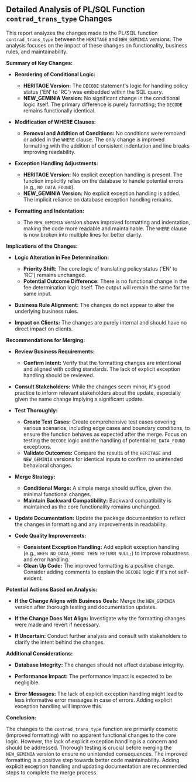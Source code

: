 ## Detailed Analysis of PL/SQL Function `contrad_trans_type` Changes

This report analyzes the changes made to the PL/SQL function `contrad_trans_type` between the `HERITAGE` and `NEW_GEMINIA` versions.  The analysis focuses on the impact of these changes on functionality, business rules, and maintainability.


**Summary of Key Changes:**

- **Reordering of Conditional Logic:**
    - **HERITAGE Version:** The `DECODE` statement's logic for handling policy status ('EN' to 'RC') was embedded within the SQL query.
    - **NEW_GEMINIA Version:** No significant change in the conditional logic itself. The primary difference is purely formatting; the `DECODE` remains functionally identical.

- **Modification of WHERE Clauses:**
    - **Removal and Addition of Conditions:** No conditions were removed or added in the `WHERE` clause. The only change is improved formatting with the addition of consistent indentation and line breaks improving readability.

- **Exception Handling Adjustments:**
    - **HERITAGE Version:** No explicit exception handling is present.  The function implicitly relies on the database to handle potential errors (e.g., `NO_DATA_FOUND`).
    - **NEW_GEMINIA Version:**  No explicit exception handling is added.  The implicit reliance on database exception handling remains.

- **Formatting and Indentation:**
    - The `NEW_GEMINIA` version shows improved formatting and indentation, making the code more readable and maintainable.  The `WHERE` clause is now broken into multiple lines for better clarity.


**Implications of the Changes:**

- **Logic Alteration in Fee Determination:**
    - **Priority Shift:** The core logic of translating policy status ('EN' to 'RC') remains unchanged.
    - **Potential Outcome Difference:** There is no functional change in the fee determination logic itself.  The output will remain the same for the same input.

- **Business Rule Alignment:** The changes do not appear to alter the underlying business rules.

- **Impact on Clients:** The changes are purely internal and should have no direct impact on clients.


**Recommendations for Merging:**

- **Review Business Requirements:**
    - **Confirm Intent:** Verify that the formatting changes are intentional and aligned with coding standards.  The lack of explicit exception handling should be reviewed.

- **Consult Stakeholders:**  While the changes seem minor, it's good practice to inform relevant stakeholders about the update, especially given the name change implying a significant update.

- **Test Thoroughly:**
    - **Create Test Cases:** Create comprehensive test cases covering various scenarios, including edge cases and boundary conditions, to ensure the function behaves as expected after the merge.  Focus on testing the `DECODE` logic and the handling of potential `NO_DATA_FOUND` exceptions.
    - **Validate Outcomes:** Compare the results of the `HERITAGE` and `NEW_GEMINIA` versions for identical inputs to confirm no unintended behavioral changes.

- **Merge Strategy:**
    - **Conditional Merge:** A simple merge should suffice, given the minimal functional changes.
    - **Maintain Backward Compatibility:** Backward compatibility is maintained as the core functionality remains unchanged.

- **Update Documentation:** Update the package documentation to reflect the changes in formatting and any improvements in readability.

- **Code Quality Improvements:**
    - **Consistent Exception Handling:** Add explicit exception handling (e.g., `WHEN NO_DATA_FOUND THEN RETURN NULL;`) to improve robustness and error handling.
    - **Clean Up Code:**  The improved formatting is a positive change.  Consider adding comments to explain the `DECODE` logic if it's not self-evident.


**Potential Actions Based on Analysis:**

- **If the Change Aligns with Business Goals:** Merge the `NEW_GEMINIA` version after thorough testing and documentation updates.

- **If the Change Does Not Align:** Investigate why the formatting changes were made and revert if necessary.

- **If Uncertain:** Conduct further analysis and consult with stakeholders to clarify the intent behind the changes.


**Additional Considerations:**

- **Database Integrity:** The changes should not affect database integrity.

- **Performance Impact:** The performance impact is expected to be negligible.

- **Error Messages:** The lack of explicit exception handling might lead to less informative error messages in case of errors.  Adding explicit exception handling will improve this.


**Conclusion:**

The changes to the `contrad_trans_type` function are primarily cosmetic (improved formatting) with no apparent functional changes to the core logic. However, the lack of explicit exception handling is a concern and should be addressed.  Thorough testing is crucial before merging the `NEW_GEMINIA` version to ensure no unintended consequences.  The improved formatting is a positive step towards better code maintainability.  Adding explicit exception handling and updating documentation are recommended steps to complete the merge process.
